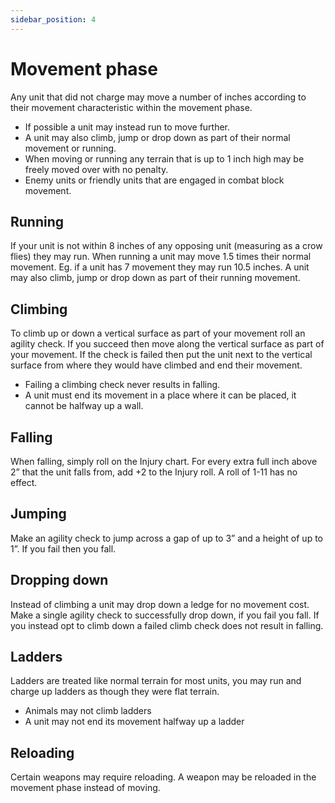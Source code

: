 ```yaml
---
sidebar_position: 4
---
```

# Movement phase
Any unit that did not charge may move a number of inches according to their movement characteristic within the movement phase.

- If possible a unit may instead run to move further.
- A unit may also climb, jump or drop down as part of their normal movement or running.
- When moving or running any terrain that is up to 1 inch high may be freely moved over with no penalty.
- Enemy units or friendly units that are engaged in combat block movement.

## Running
If your unit is not within 8 inches of any opposing unit (measuring as a crow flies) they may run. When running a unit may move 1.5 times their normal movement. Eg. if a unit has 7 movement they may run 10.5 inches. A unit may also climb, jump or drop down as part of their running movement.

## Climbing
To climb up or down a vertical surface as part of your movement roll an agility check. If you succeed then move along the vertical surface as part of your movement. If the check is failed then put the unit next to the vertical surface from where they would have climbed and end their movement.

- Failing a climbing check never results in falling.
- A unit must end its movement in a place where it can be placed, it cannot be halfway up a wall.

## Falling
When falling, simply roll on the Injury chart. For every extra full inch above 2” that the unit falls from, add +2 to the Injury roll. A roll of 1-11 has no effect.

## Jumping
Make an agility check to jump across a gap of up to 3” and a height of up to 1”. If you fail then you fall.

## Dropping down
Instead of climbing a unit may drop down a ledge for no movement cost. Make a single agility check to successfully drop down, if you fail you fall. If you instead opt to climb down a failed climb check does not result in falling.

## Ladders
Ladders are treated like normal terrain for most units, you may run and charge up ladders as though they were flat terrain.
- Animals may not climb ladders
- A unit may not end its movement halfway up a ladder

## Reloading
Certain weapons may require reloading. A weapon may be reloaded in the movement phase instead of moving.
